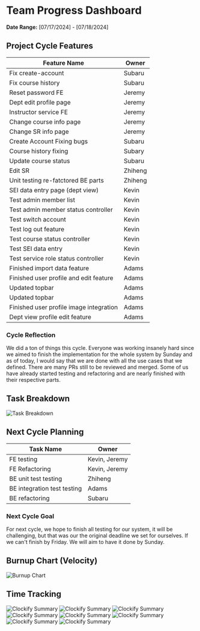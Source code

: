 # Team Progress Dashboard

**Date Range:** [07/17/2024] - [07/18/2024]

## Project Cycle Features

| Feature Name        | Owner                                   |
| -------------------- | --------------------------------------------- |
| Fix create-account    |              Subaru                              |
| Fix course history   |                               Subaru                 |
| Reset password FE      |                         Jeremy                 |
| Dept edit profile page |  Jeremy |
| Instructor service FE      |           Jeremy                               |
| Change course info page    |                  Jeremy                        |
| Change SR info page       |                      Jeremy                      |
| Create Account Fixing bugs     |                              Subaru              |
| Course history fixing     |                           Subary                 |
| Update course status    |                      Subaru                      |
| Edit SR    |                        Zhiheng                    |
| Unit testing re-fatctored BE parts      |                      Zhiheng                    |
| SEI data entry page (dept view)    |                       Kevin                    |
| Test admin member list      |          Kevin                                   |  
| Test admin member status controller      |          Kevin                                   | 
| Test switch account     |          Kevin                                   | 
| Test log out feature      |          Kevin                                   | 
| Test course status controller     |          Kevin                                   | 
| Test SEI data entry    |          Kevin                                   | 
| Test service role status controller     |          Kevin                                   | 
| Finished import data feature     |          Adams                                 | 
| Finished user profile and edit feature     |          Adams                                 | 
| Updated topbar     |          Adams                                 | 
| Updated topbar     |          Adams                                 | 
| Finished user profile image integration    |          Adams                                 | 
| Dept view profile edit feature    |          Adams                                 | 

### Cycle Reflection

We did a ton of things this cycle. Everyone was working insanely hard since we aimed to finish the implementation for the whole system by Sunday and as of today, I would say that we are done with all the use cases that we defined. There are many PRs still to be reviewed and merged. Some of us have already started testing and refactoring and are nearly finished with their respective parts.


## Task Breakdown

![Task Breakdown](https://github.com/UBCO-COSC499-Summer-2024/team-6-capstone-team_6ix/blob/dashboard/docs/weekly%20logs/Dashboards/task%20breakdown/task_breakdown_July_17.png)

## Next Cycle Planning

| Task Name             | Owner         | 
| ----------------------- | -------------- | 
| FE testing   | Kevin, Jeremy |
| FE Refactoring  | Kevin, Jeremy |
| BE unit test testing  | Zhiheng |
| BE integration test testing  | Adams |
| BE refactoring  | Subaru |

### Next Cycle Goal

For next cycle, we hope to finish all testing for our system, it will be challenging, but that was our the original deadline we set for ourselves. If we can't finish by Friday. We will aim to have it done by Sunday.

## Burnup Chart (Velocity)

![Burnup Chart](https://github.com/UBCO-COSC499-Summer-2024/team-6-capstone-team_6ix/blob/dashboard/docs/weekly%20logs/Dashboards/burn%20up%20charts/burnup_July_17.png)

## Time Tracking

![Clockify Summary](https://github.com/UBCO-COSC499-Summer-2024/team-6-capstone-team_6ix/blob/dashboard/docs/weekly%20logs/Dashboards/Clockify%20images/Clockify_July_17_1.jpg)
![Clockify Summary](https://github.com/UBCO-COSC499-Summer-2024/team-6-capstone-team_6ix/blob/dashboard/docs/weekly%20logs/Dashboards/Clockify%20images/Clockify_July_17_2.jpg)
![Clockify Summary](https://github.com/UBCO-COSC499-Summer-2024/team-6-capstone-team_6ix/blob/dashboard/docs/weekly%20logs/Dashboards/Clockify%20images/Clockify_July_17_3.jpg)
![Clockify Summary](https://github.com/UBCO-COSC499-Summer-2024/team-6-capstone-team_6ix/blob/dashboard/docs/weekly%20logs/Dashboards/Clockify%20images/Clockify_July_17_4.jpg)
![Clockify Summary](https://github.com/UBCO-COSC499-Summer-2024/team-6-capstone-team_6ix/blob/dashboard/docs/weekly%20logs/Dashboards/Clockify%20images/Clockify_July_17_5.jpg)
![Clockify Summary](https://github.com/UBCO-COSC499-Summer-2024/team-6-capstone-team_6ix/blob/dashboard/docs/weekly%20logs/Dashboards/Clockify%20images/Clockify_July_17_6.jpg)
![Clockify Summary](https://github.com/UBCO-COSC499-Summer-2024/team-6-capstone-team_6ix/blob/dashboard/docs/weekly%20logs/Dashboards/Clockify%20images/Clockify_July_17_7.jpg)
![Clockify Summary](https://github.com/UBCO-COSC499-Summer-2024/team-6-capstone-team_6ix/blob/dashboard/docs/weekly%20logs/Dashboards/Clockify%20images/Clockify_July_17_8.jpg)
